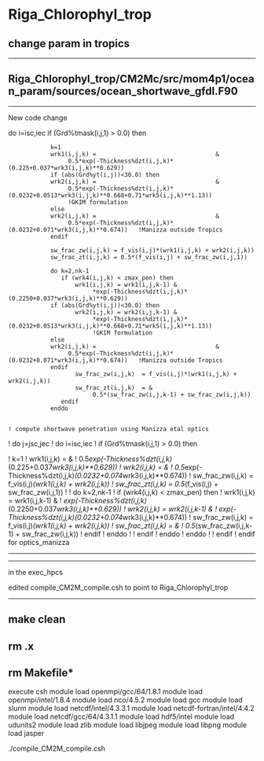 # Riga_Chlorophyl_trop
change param in tropics
-------------------------------------------
-------------------------------------------
Riga_Chlorophyl_trop/CM2Mc/src/mom4p1/ocean_param/sources/ocean_shortwave_gfdl.F90
-------------------------------------------
-------------------------------------------

New code change

  do i=isc,iec
            if (Grd%tmask(i,j,1) > 0.0) then

                k=1
                wrk1(i,j,k) =                                  &
                     0.5*exp(-Thickness%dzt(i,j,k)*(0.225+0.037*wrk3(i,j,k)**0.629))
                if (abs(Grd%yt(i,j))<30.0) then
                wrk2(i,j,k) =                                  &
                     0.5*exp(-Thickness%dzt(i,j,k)*(0.0232+0.0513*wrk3(i,j,k)**0.668+0.71*wrk5(i,j,k)**1.13))
                     !GKIM formulation
                else
                wrk2(i,j,k) =                                  &
                     0.5*exp(-Thickness%dzt(i,j,k)*(0.0232+0.071*wrk3(i,j,k)**0.674))   !Manizza outside Tropics
                endif

                sw_frac_zw(i,j,k) = f_vis(i,j)*(wrk1(i,j,k) + wrk2(i,j,k))
                sw_frac_zt(i,j,k) = 0.5*(f_vis(i,j) + sw_frac_zw(i,j,1))

                do k=2,nk-1
                   if (wrk4(i,j,k) < zmax_pen) then
                       wrk1(i,j,k) = wrk1(i,j,k-1) &
                            *exp(-Thickness%dzt(i,j,k)*(0.2250+0.037*wrk3(i,j,k)**0.629))
                if (abs(Grd%yt(i,j))<30.0) then
                       wrk2(i,j,k) = wrk2(i,j,k-1) &
                            *exp(-Thickness%dzt(i,j,k)*(0.0232+0.0513*wrk3(i,j,k)**0.668+0.71*wrk5(i,j,k)**1.13))
                            !GKIM formulation
                else
                wrk2(i,j,k) =                                  &
                     0.5*exp(-Thickness%dzt(i,j,k)*(0.0232+0.071*wrk3(i,j,k)**0.674))   !Manizza outside Tropics
                endif
                       sw_frac_zw(i,j,k)  = f_vis(i,j)*(wrk1(i,j,k) + wrk2(i,j,k))
                       sw_frac_zt(i,j,k)  = &
                            0.5*(sw_frac_zw(i,j,k-1) + sw_frac_zw(i,j,k))
                   endif
                enddo
                
                
    ! compute shortwave penetration using Manizza etal optics
!      do j=jsc,jec
!         do i=isc,iec
!            if (Grd%tmask(i,j,1) > 0.0) then

!                k=1
!                wrk1(i,j,k) =                                  &
!                     0.5*exp(-Thickness%dzt(i,j,k)*(0.225+0.037*wrk3(i,j,k)**0.629))
!                wrk2(i,j,k) =                                  &
!                     0.5*exp(-Thickness%dzt(i,j,k)*(0.0232+0.074*wrk3(i,j,k)**0.674))
!                sw_frac_zw(i,j,k) = f_vis(i,j)*(wrk1(i,j,k) + wrk2(i,j,k))
!                sw_frac_zt(i,j,k) = 0.5*(f_vis(i,j) + sw_frac_zw(i,j,1))
!
!                do k=2,nk-1
!                   if (wrk4(i,j,k) < zmax_pen) then
!                       wrk1(i,j,k) = wrk1(i,j,k-1) &
!                            *exp(-Thickness%dzt(i,j,k)*(0.2250+0.037*wrk3(i,j,k)**0.629))
!                       wrk2(i,j,k) = wrk2(i,j,k-1) &
!                            *exp(-Thickness%dzt(i,j,k)*(0.0232+0.074*wrk3(i,j,k)**0.674))
!                       sw_frac_zw(i,j,k)  = f_vis(i,j)*(wrk1(i,j,k) + wrk2(i,j,k))
!                       sw_frac_zt(i,j,k)  = &
!                            0.5*(sw_frac_zw(i,j,k-1) + sw_frac_zw(i,j,k))
!                   endif
!                enddo
!
!            endif
!         enddo
!      enddo
!
!  endif  ! endif for optics_manizza
                
 -------------------------------------------
 -------------------------------------------
 in the exec_hpcs
 
 edited  compile_CM2M_compile.csh to point to Riga_Chlorophyl_trop
 
 ------------------------------------------
 
make clean
--------------------------------------------
rm .x
-----------------------------------------------
rm Makefile*
-----------------------------------------------
execute csh
module load openmpi/gcc/64/1.8.1
module load openmpi/intel/1.8.4
module load nco/4.5.2
module load gcc
module load slurm
module load netcdf/intel/4.3.3.1
module load netcdf-fortran/intel/4.4.2
module load netcdf/gcc/64/4.3.1.1
module load hdf5/intel
module load udunits2
module load zlib
module load libjpeg
module load libpng
module load jasper

./compile_CM2M_compile.csh
